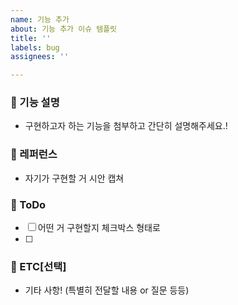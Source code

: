 ```yaml
---
name: 기능 추가
about: 기능 추가 이슈 템플릿
title: ''
labels: bug
assignees: ''

---
```


### 📌 기능 설명

- 구현하고자 하는 기능을 첨부하고 간단히 설명해주세요.!

### 📌 레퍼런스

- 자기가 구현할 거 시안 캡쳐

### 📌 ToDo

- [ ] 어떤 거 구현할지 체크박스 형태로
- [ ] 

### 🤔 ETC[선택]

- 기타 사항! (특별히 전달할 내용 or 질문 등등)
